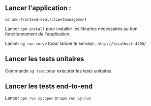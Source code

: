 ## Lancer l'application :

`cd amu-frontend-eval/clientmanagement`

Lancer `npm-install` pour installer les libraries nécessaires au bon fonctionnement de l'application.


Lancer `ng run serve` tpour lancer le serveur : `http://localhost:4200/`


## Lancer les tests unitaires

Commande `ng test` pour exécuter les tests unitaires.

## Lancer les tests end-to-end

Lancer `npm run cy:open` or `npm run cy:run`

